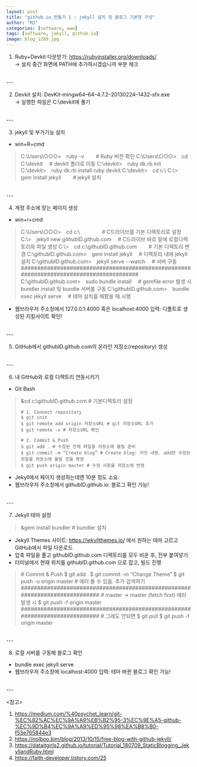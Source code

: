 ```yaml
---
layout: post
title: "github.io_만들기 1 : jekyll 설치 및 블로그 기본형 구성"
author: "MJ"
categories: [software, www]
tags: [software, jekyll, github.io]
image: blog_1280.jpg
---
```


1. Ruby+Devkit 다운받기: https://rubyinstaller.org/downloads/ <br>
→ 설치 중간 화면에 PATH에 추가하시겠습니까 부분 체크

<br>---<br>

2. Devkit 설치: DevKit-mingw64–64–4.7.2–20130224–1432-sfx.exe<br>
→ 실행한 파일은 C:\devkit에 풀기

<br>---<br>

3. jekyll 및 부가기능 설치


* win+R+cmd

<blockquote>
	C:\Users\○○○>&emsp;ruby -v &emsp;&emsp;# Ruby 버전 확인
	C:\Users\○○○>&emsp;cd C:\devkit &emsp;# devkit 폴더로 이동
	C:\devkit>&emsp;ruby dk.rb init
	C:\devkit>&emsp;ruby dk.rb install ruby devkit
	C:\devkit>&emsp;cd c:\ 
	C:\>&emsp;gem install jekyll &emsp;&emsp;# jekyll 설치
</blockquote>

<br>---<br> 

4. 계정 주소에 맞는 페이지 생성


* win+r+cmd

<blockquote>
	C:\Users\○○○>&emsp;cd c:\ &emsp;&emsp;&emsp;&emsp;# C드라이브를 기본 디렉토리로 설정
	C:\>&emsp;jekyll new githubID.github.com &emsp;# C드라이브 바로 밑에 로컬디렉토리와 파일 생성
	C:\>&emsp;cd c:\githubID.github.com  &emsp;&emsp;# 기본 디렉토리 변경
	C:\githubID.github.com>&emsp;gem install jekyll &emsp;# 디렉토리 내에 jekyll 설치
	C:\githubID.github.com>&emsp;jekyll serve --watch &emsp;# 서버 구동
	########################################################################################
	C:\githubID.github.com>&emsp;sudo bundle install &emsp;# gemfile error 발생 시 bundler install 및 bundle 서버를 구동
	C:\githubID.github.com>&emsp;bundle exec jekyll serve &emsp;# 테마 설치를 해봤을 때 시행
</blockquote>

* 웹브라우저 주소창에서 127.0.0.1:4000 혹은 localhost:4000 입력: 디폴트로 생성된 지킬사이트 확인!

<br>---<br>

5. GitHub에서 githubID.github.com의 온라인 저장소(repository) 생성

<br>---<br>

6. 내 GitHub와 로컬 디렉토리 연동시키기


* Git Bash

<blockquote>
	&cd c:\githubID.github.com # 기본디렉토리 설정

	# 1. Connect repository
	$ git init
	$ git remote add origin 저장소URL # git 저장소URL 추가
	$ git remote -v # 저장소URL 확인

	# 2. Commit & Push
	$ git add . # 수정된 전체 파일을 저장소에 올릴 준비
	$ git commit -m “Create blog” # Create blog: 커밋 내용. add한 수정된 파일을 저장소에 올릴 것을 확정
	$ git push origin master # 수정 사항을 저장소에 반영

</blockquote>

* Jekyll에서 페이지 생성하는데엔 10분 정도 소요.
* 웹브라우저 주소창에서 githubID.github.io: 블로그 확인 가능!

<br>---<br>

7. Jekyll 테마 설정


<blockquote>&gem install bundler # bundler 설치</blockquote>

* Jekyll Themes 사이트: https://jekyllthemes.io/ 에서 원하는 테마 고르고 GitHub에서 파일 다운로드
* 압축 파일을 풀고 githubID.github.com 디렉토리를 모두 비운 후, 전부 붙여넣기
* 터미널에서 현재 위치를 githubID.github.com 으로 잡고, 빌드 진행

<blockquote>
	# Commit & Push
	$ git add .
	$ git commit -m “Change Theme”
	$ git push -u origin master # 에러 뜰 수 있음. 추가 검색하기
	############################################################################
	# master -> master (fetch first) 에러 발생 시
	$ git push -f origin master
	############################################################################
	# 그래도 안되면
	$ git pull
	$ git push -f origin master
</blockquote>

<br>---<br>

8. 로컬 서버를 구동해 블로그 확인


* bundle exec jekyll serve 
* 웹브라우저 주소창에 localhost:4000 입력: 테마 바뀐 블로그 확인 가능!

<br>---<br>

<참고>
1. <https://medium.com/%40psychet_learn/git-%EC%82%AC%EC%9A%A9%EB%B2%95-3%EC%9E%A5-github-%EC%9D%B4%EC%9A%A9%ED%95%98%EA%B8%B0-f53e765844e3>
2. <https://nolboo.kim/blog/2013/10/15/free-blog-with-github-jekyll/>
3. <https://dataitgirls2.github.io/tutorial/Tutorial_180709_StaticBlogging_JekyllandRuby.html>
4. <https://faith-developer.tistory.com/25>